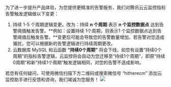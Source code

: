 为了进一步提升产品体验，为您提供更精准的告警服务，我们对腾讯云云监控指标告警触发逻辑做以下变更：
1. 持续 1-5 个周期逻辑变更。改为：持续 **n 个周期** 表示 **n 个监控数据点** 达到告警阈值触发告警。**例如：设置持续 1个周期，则表示1 个监控数据点达到告警阈值后触发告警。**变更后可能会导致您的告警数量增加。若告警对您造成骚扰，您可以根据新的告警逻辑进行持续周期更改。
2. 云数据库 MySQL 和云函数 **“持续0个周期”** 将会下线，如您有设置“持续0个周期”的指标告警逻辑，云监控将会自动为您迁移至“持续1个周期”，即原“持续0周期”和新“持续1个周期”触发逻辑相同，对您的告警不造成影响。

若您有任何疑问，可使用微信扫描下方二维码或搜索微信号 “hitherecm” 添加云监控助手进行反馈和咨询，我们竭诚为您服务！
![](https://main.qcloudimg.com/raw/9c80ce4bf6e4f3bdd87c5d81c357296d.jpg)


